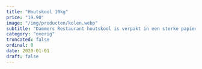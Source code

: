 ```yaml
---
title: "Houtskool 10kg"
price: "19.90"
image: "/img/producten/kolen.webp"
subtitle: "Dammers Restaurant houtskool is verpakt in een sterke papieren zak."
category: "overig"
truncated: false
ordinal: 0
date: 2020-01-01
draft: false
---
```



